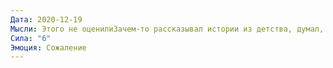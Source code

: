 ```yaml
---
Дата: 2020-12-19
Мысли: Этого не оценилиЗачем-то рассказывал истории из детства, думал, чего бы поинтересней рассказать.В действительности, я старался? делал то, чего мне не хотелось делать.Не нужно было себя заставлять, кем-то казаться. Я снова наступаю на эти граблиТеперь уже ничего не поменять
Сила: "6"
Эмоция: Сожаление
---
```

